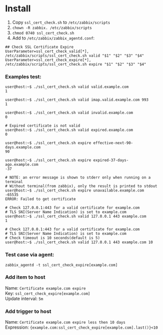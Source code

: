 # Install

1. Copy `ssl_cert_check.sh` to `/etc/zabbix/scripts`
2. `chown -R zabbix. /etc/zabbix/scripts`
3. `chmod 0740 ssl_cert_check.sh`
4. Add to `/etc/zabbix/zabbix_agentd.conf`:

```
## Check SSL Certificate Expire
UserParameter=ssl_cert_check_valid[*], /etc/zabbix/scripts/ssl_cert_check.sh valid "$1" "$2" "$3" "$4"
UserParameter=ssl_cert_check_expire[*], /etc/zabbix/scripts/ssl_cert_check.sh expire "$1" "$2" "$3" "$4"
```


### Examples test:


```
user@host:~$ ./ssl_cert_check.sh valid valid.example.com
1

user@host:~$ ./ssl_cert_check.sh valid imap.valid.example.com 993
1

user@host:~$ ./ssl_cert_check.sh valid invalid.example.com
0

# Expired certificate is not valid
user@host:~$ ./ssl_cert_check.sh valid expired.example.com
0

user@host:~$ ./ssl_cert_check.sh expire effective-next-90-days.example.com
90

user@host:~$ ./ssl_cert_check.sh expire expired-37-days-ago.example.com
-37

# NOTE: an error message is shown to stderr only when running on a terminal
# Without terminal(from zabbix), only the result is printed to stdout
user@host:~$ ./ssl_cert_check.sh expire unavailable.example.com
-65535
ERROR: Failed to get certificate

# Check 127.0.0.1:443 for a valid certificate for example.com
# TLS SNI(Server Name Indication) is set to example.com
user@host:~$ ./ssl_cert_check.sh valid 127.0.0.1 443 example.com
1

# Check 127.0.0.1:443 for a valid certificate for example.com
# TLS SNI(Server Name Indication) is set to example.com
# Check timeout is 10 seconds(default is 5)
user@host:~$ ./ssl_cert_check.sh valid 127.0.0.1 443 example.com 10
```

### Test case via agent:
`zabbix_agentd -t ssl_cert_check_expire[example.com]`  

### Add item to host

Name: `Certificate example.com expire`  
Key: `ssl_cert_check_expire[example.com]`  
Update interval: `5m`  

### Add trigger to host

Name: `Certificate example.com expire less then 10 days`  
Expression: `{example.com:ssl_cert_check_expire[example.com].last()}<10`




